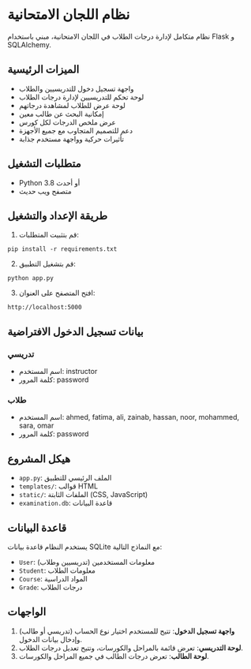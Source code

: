 # نظام اللجان الامتحانية

نظام متكامل لإدارة درجات الطلاب في اللجان الامتحانية، مبني باستخدام Flask و SQLAlchemy.

## الميزات الرئيسية

- واجهة تسجيل دخول للتدريسيين والطلاب
- لوحة تحكم للتدريسيين لإدارة درجات الطلاب
- لوحة عرض للطلاب لمشاهدة درجاتهم
- إمكانية البحث عن طالب معين
- عرض ملخص الدرجات لكل كورس
- دعم للتصميم المتجاوب مع جميع الأجهزة
- تأثيرات حركية وواجهة مستخدم جذابة

## متطلبات التشغيل

- Python 3.8 أو أحدث
- متصفح ويب حديث

## طريقة الإعداد والتشغيل

1. قم بتثبيت المتطلبات:

```
pip install -r requirements.txt
```

2. قم بتشغيل التطبيق:

```
python app.py
```

3. افتح المتصفح على العنوان:

```
http://localhost:5000
```

## بيانات تسجيل الدخول الافتراضية

### تدريسي
- اسم المستخدم: instructor
- كلمة المرور: password

### طلاب
- اسم المستخدم: ahmed, fatima, ali, zainab, hassan, noor, mohammed, sara, omar
- كلمة المرور: password

## هيكل المشروع

- `app.py`: الملف الرئيسي للتطبيق
- `templates/`: قوالب HTML
- `static/`: الملفات الثابتة (CSS, JavaScript)
- `examination.db`: قاعدة البيانات

## قاعدة البيانات

يستخدم النظام قاعدة بيانات SQLite مع النماذج التالية:
- `User`: معلومات المستخدمين (تدريسيين وطلاب)
- `Student`: معلومات الطلاب
- `Course`: المواد الدراسية
- `Grade`: درجات الطلاب

## الواجهات

1. **واجهة تسجيل الدخول**: تتيح للمستخدم اختيار نوع الحساب (تدريسي أو طالب) وإدخال بيانات الدخول.
2. **لوحة التدريسي**: تعرض قائمة بالمراحل والكورسات، وتتيح تعديل درجات الطلاب.
3. **لوحة الطالب**: تعرض درجات الطالب في جميع المراحل والكورسات.
